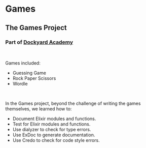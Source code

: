 # Games
##  The Games Project
### Part of [Dockyard Academy](https://github.com/DockYard-Academy/curriculum)

<br>

Games included:
- Guessing Game
- Rock Paper Scissors
- Wordle

<br>

  In the Games project, beyond the challenge of writing the games themselves, we learned how to:
- Document Elixir modules and functions.
- Test for Elixir modules and functions.
- Use dialyzer to check for type errors.
- Use ExDoc to generate documentation.
- Use Credo to check for code style errors.
